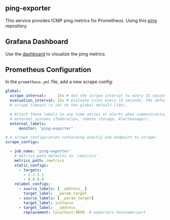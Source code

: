 ## ping-exporter

This service provides ICMP ping metrics for Prometheus. Using this [ping](https://github.com/cerebnismus/ping) repository.


## Grafana Dashboard

Use the [dashboard](https://github.com/cerebnismus/ping-exporter/blob/main/Ping-Exporter-Dashboard.json) to visualize the ping metrics.


## Prometheus Configuration

In the `prometheus.yml` file, add a new scrape config:

```yaml
global:
  scrape_interval:     15s # Set the scrape interval to every 15 seconds. Default is every 1 minute.
  evaluation_interval: 15s # Evaluate rules every 15 seconds. The default is every 1 minute.
  # scrape_timeout is set to the global default (10s).

  # Attach these labels to any time series or alerts when communicating with
  # external systems (federation, remote storage, Alertmanager).
  external_labels:
      monitor: 'ping-exporter'

# A scrape configuration containing exactly one endpoint to scrape:
scrape_configs:

  - job_name: 'ping-exporter'
    # metrics_path defaults to '/metrics'
    metrics_path: /metrics
    static_configs:
      - targets:
        - 1.1.1.1
        - 8.8.8.8
    relabel_configs:
      - source_labels: [__address__]
        target_label: __param_target
      - source_labels: [__param_target]
        target_label: instance
      - target_label: __address__
        replacement: localhost:9099  # exporters hostname:port
```
